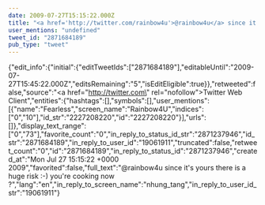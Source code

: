 ```yaml
---
date: 2009-07-27T15:15:22.000Z
title: "<a href='http://twitter.com/rainbow4u'>@rainbow4u</a> since it's yours there is a huge risk :-) you're cooking now ?″"
user_mentions: "undefined"
tweet_id: "2871684189"
pub_type: "tweet"
---
```

{"edit_info":{"initial":{"editTweetIds":["2871684189"],"editableUntil":"2009-07-27T15:45:22.000Z","editsRemaining":"5","isEditEligible":true}},"retweeted":false,"source":"<a href=\"http://twitter.com\" rel=\"nofollow\">Twitter Web Client</a>","entities":{"hashtags":[],"symbols":[],"user_mentions":[{"name":"Fearless","screen_name":"Rainbow4U","indices":["0","10"],"id_str":"2227208220","id":"2227208220"}],"urls":[]},"display_text_range":["0","73"],"favorite_count":"0","in_reply_to_status_id_str":"2871237946","id_str":"2871684189","in_reply_to_user_id":"19061911","truncated":false,"retweet_count":"0","id":"2871684189","in_reply_to_status_id":"2871237946","created_at":"Mon Jul 27 15:15:22 +0000 2009","favorited":false,"full_text":"@rainbow4u since it's yours there is a huge risk :-) you're cooking now ?","lang":"en","in_reply_to_screen_name":"nhung_tang","in_reply_to_user_id_str":"19061911"}
